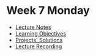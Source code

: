 # Week 7 Monday
- [Lecture Notes](https://hackmd.io/@_Wlvc47KQlKPqMcEoVa3gA/H1bCHmjJK)
- [Learning Objectives](./w7-monday-learning-objectives)
- [Projects' Solutions](./solutions)
- [Lecture Recording](https://drive.google.com/file/d/1Cy1g1Q9ww8bxFG8MGXrBEAYiqbJfMh2V/view?usp=sharing)
